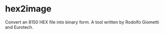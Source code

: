 hex2image
=========

Convert an 8150 HEX file into binary form.
A tool written by Rodolfo Giometti and Eurotech.
